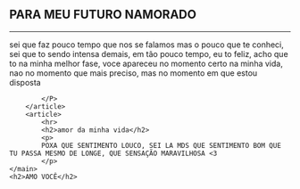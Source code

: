 <!DOCTYPE html>
<html lang="pt-br">
    <!-- esse é o hed-->
<head>
    <meta charset="UTF-8">
    <meta name="viewport" content="width=device-width, initial-scale=1.0">
    <title>AYALA</title>
</head>
<!--CORPO DO SITE -->

<body>
    <main>
        <article>
            <H2>PARA MEU FUTURO NAMORADO</H2>
            <hr>
            <P>
            sei que faz pouco tempo que nos se falamos mas o pouco que te conheci,
            sei que to sendo intensa demais, em tão pouco tempo, eu to feliz, acho que to na minha melhor fase,
            voce apareceu no momento certo na minha vida, nao no momento que mais preciso, mas no momento em que
            estou disposta

            </P>
        </article>
        <article>
            <hr>
            <h2>amor da minha vida</h2>
            <p>
            POXA QUE SENTIMENTO LOUCO, SEI LA MDS QUE SENTIMENTO BOM QUE TU PASSA MESMO DE LONGE, QUE SENSAÇÃO MARAVILHOSA <3
            </p>
    </main>
    <h2>AMO VOCÊ</h2>

    
    
</body>
</html>

